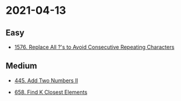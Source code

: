 # 2021-04-13

## Easy

* [1576. Replace All ?'s to Avoid Consecutive Repeating Characters](https://leetcode.com/problems/replace-all-s-to-avoid-consecutive-repeating-characters/)

## Medium

* [445. Add Two Numbers II](https://leetcode.com/problems/add-two-numbers-ii/)

* [658. Find K Closest Elements](https://leetcode.com/problems/find-k-closest-elements/)
